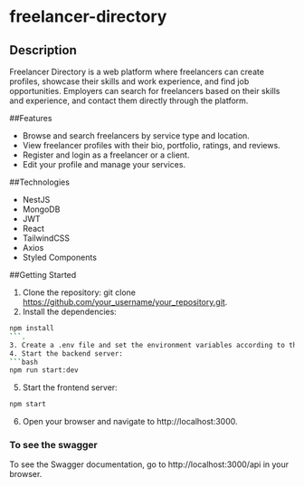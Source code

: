 # freelancer-directory
## Description
Freelancer Directory is a web platform where freelancers can create profiles, showcase their skills and work experience, and find job opportunities. Employers can search for freelancers based on their skills and experience, and contact them directly through the platform.


##Features
- Browse and search freelancers by service type and location.
- View freelancer profiles with their bio, portfolio, ratings, and reviews.
- Register and login as a freelancer or a client.
- Edit your profile and manage your services.

##Technologies
- NestJS
- MongoDB
- JWT
- React
- TailwindCSS
- Axios
- Styled Components


##Getting Started

1. Clone the repository: git clone https://github.com/your_username/your_repository.git.
2. Install the dependencies: 
```bash 
npm install
```.
3. Create a .env file and set the environment variables according to the .env.example file.
4. Start the backend server:
```bash 
npm run start:dev
```
5. Start the frontend server:
```bash 
npm start
```
6. Open your browser and navigate to http://localhost:3000.

### To see the swagger
To see the Swagger documentation, go to http://localhost:3000/api in your browser.
